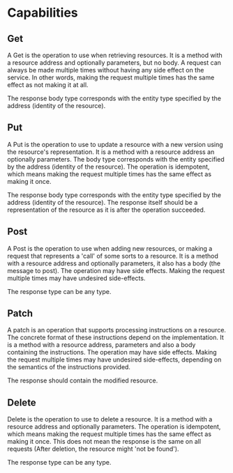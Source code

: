 # Capabilities

## Get
A Get is the operation to use when retrieving resources. 
It is a method with a resource address and optionally parameters, but no body.
A request can always be made multiple times without having any side effect on the service.
In other words, making the request multiple times has the same effect as not making it at all.

The response body type corresponds with the entity type specified by the address (identity of the resource).

## Put
A Put is the operation to use to update a resource with a new version using the resource's representation.
It is a method with a resource address an optionally parameters.
The body type corresponds with the entity specified by the address (identity of the resource).
The operation is idempotent, which means making the request multiple times has the same effect as making it once.

The response body type corresponds with the entity type specified by the address (identity of the resource).
The response itself should be a representation of the resource as it is after the operation succeeded.

## Post
A Post is the operation to use when adding new resources, or making a request that represents a 'call' of some sorts to a resource.
It is a method with a resource address and optionally parameters, it also has a body (the message to post).
The operation may have side effects.
Making the request multiple times may have undesired side-effects.

The response type can be any type.

## Patch
A patch is an operation that supports processing instructions on a resource.
The concrete format of these instructions depend on the implementation.
It is a method with a resource address, parameters and also a body containing the instructions.
The operation may have side effects.
Making the request multiple times may have undesired side-effects, depending on the semantics of the instructions provided.

The response should contain the modified resource.

## Delete 
Delete is the operation to use to delete a resource.
It is a method with a resource address and optionally parameters.
The operation is idempotent, which means making the request multiple times has the same effect as making it once.
This does not mean the response is the same on all requests (After deletion, the resource might 'not be found').

The response type can be any type.